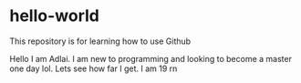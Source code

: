 # hello-world
This repository is for learning how to use Github


Hello I am Adlai. I am new to programming and looking to become a master one day lol. 
Lets see how far I get. I am 19 rn 
